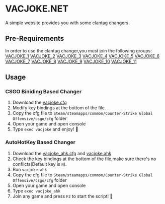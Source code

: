 # VACJOKE.NET
A simple website provides you with some clantag changers.

## Pre-Requirements
In order to use the clantag changer,you must join the following groups:
[VACJOKE\_1](https://steamcommunity.com/groups/VACJOKE_1)
[VACJOKE\_2](https://steamcommunity.com/groups/VACJOKE_2)
[VACJOKE\_3](https://steamcommunity.com/groups/VACJOKE_3)
[VACJOKE\_4](https://steamcommunity.com/groups/VACJOKE_4)
[VACJOKE\_5](https://steamcommunity.com/groups/VACJOKE_5)
[VACJOKE\_6](https://steamcommunity.com/groups/VACJOKE_6)
[VACJOKE\_7](https://steamcommunity.com/groups/VACJOKE_7)
[VACJOKE\_8](https://steamcommunity.com/groups/VACJOKE_8)
[VACJOKE\_9](https://steamcommunity.com/groups/VACJOKE_9)
[VACJOKE\_10](https://steamcommunity.com/groups/VACJOKE_10)
[VACJOKE\_11](https://steamcommunity.com/groups/VACJOKE_11)

## Usage
### CSGO Biniding Based Changer
1. Download the [vacjoke.cfg](https://github.com/fengberd/VACJOKE.NET/raw/master/vacjoke.cfg)
2. Modify key bindings at the bottom of the file.
3. Copy the cfg file to `Steam/steamapps/common/Counter-Strike Global Offensive/csgo/cfg` folder
4. Open your game and open console
5. Type `exec vacjoke` and enjoy! :hammer:

### AutoHotKey Based Changer
1. Download the [vacjoke_ahk.cfg](https://github.com/fengberd/VACJOKE.NET/raw/master/vacjoke_ahk.cfg) and [vacjoke.ahk](https://github.com/fengberd/VACJOKE.NET/raw/master/vacjoke.ahk)
2. Check the key bindings at the bottom of the file,make sure there's no conflicts(Default key is `N`).
3. Run `vacjoke.ahk`
4. Copy the cfg file to `Steam/steamapps/common/Counter-Strike Global Offensive/csgo/cfg` folder
5. Open your game and open console
6. Type `exec vacjoke_ahk`
7. Join any game and press `F2` to start the script! :hammer:
